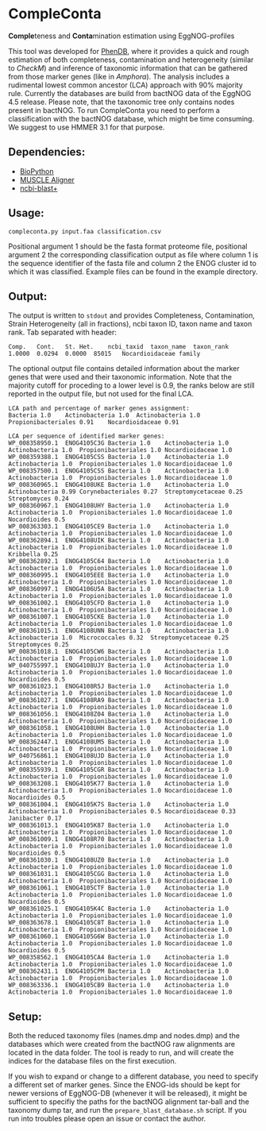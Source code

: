 # CompleConta
**Comple**teness and **Conta**mination estimation using EggNOG-profiles

This tool was developed for [PhenDB](http://phendb.org/), where it provides a quick and rough estimation of both completeness, contamination and heterogeneity (similar to *CheckM*) and inference of taxonomic information that can be gathered from those marker genes (like in *Amphora*). The analysis includes a rudimental lowest common ancestor (LCA) approach with 90% majority rule. Currently the databases are build from bactNOG data of the EggNOG 4.5 release. Please note, that the taxonomic tree only contains nodes present in bactNOG. To run CompleConta you need to perform a classification with the bactNOG database, which might be time consuming. We suggest to use HMMER 3.1 for that purpose.

## Dependencies:

* [BioPython](https://biopython.org/wiki/Download)
* [MUSCLE Aligner](https://www.drive5.com/muscle/)
* [ncbi-blast+](https://blast.ncbi.nlm.nih.gov/Blast.cgi)

## Usage:

`compleconta.py input.faa classification.csv`

Positional argument 1 should be the fasta format proteome file, positional argument 2 the corresponding classification output as <tab-separated> file where column 1 is the sequence identifier of the fasta file and column 2 the ENOG cluster id to which it was classified. Example files can be found in the example directory.

## Output:

The output is written to `stdout` and provides Completeness, Contamination, Strain Heterogeneity (all in fractions), ncbi taxon ID, taxon name and taxon rank. Tab separated with header:
```
Comp.	Cont.	St. Het.	ncbi_taxid	taxon_name	taxon_rank
1.0000	0.0294	0.0000	85015	Nocardioidaceae	family
```

The optional output file contains detailed information about the marker genes that were used and their taxonomic information. Note that the majority cutoff for proceding to a lower level is 0.9, the ranks below are still reported in the output file, but not used for the final LCA.

```
LCA path and percentage of marker genes assignment:
Bacteria 1.0	Actinobacteria 1.0	Actinobacteria 1.0	Propionibacteriales 0.91	Nocardioidaceae 0.91

LCA per sequence of identified marker genes:
WP_008358950.1	ENOG4105C3G	Bacteria 1.0	Actinobacteria 1.0	Actinobacteria 1.0	Propionibacteriales 1.0	Nocardioidaceae 1.0
WP_008359388.1	ENOG4105CSS	Bacteria 1.0	Actinobacteria 1.0	Actinobacteria 1.0	Propionibacteriales 1.0	Nocardioidaceae 1.0
WP_008357500.1	ENOG4105CSS	Bacteria 1.0	Actinobacteria 1.0	Actinobacteria 1.0	Propionibacteriales 1.0	Nocardioidaceae 1.0
WP_008360965.1	ENOG4108UKE	Bacteria 1.0	Actinobacteria 1.0	Actinobacteria 0.99	Corynebacteriales 0.27	Streptomycetaceae 0.25	Streptomyces 0.24
WP_008360967.1	ENOG4108UHY	Bacteria 1.0	Actinobacteria 1.0	Actinobacteria 1.0	Propionibacteriales 1.0	Nocardioidaceae 1.0	Nocardioides 0.5
WP_008363303.1	ENOG4105CE9	Bacteria 1.0	Actinobacteria 1.0	Actinobacteria 1.0	Propionibacteriales 1.0	Nocardioidaceae 1.0
WP_008362894.1	ENOG4108UIK	Bacteria 1.0	Actinobacteria 1.0	Actinobacteria 1.0	Propionibacteriales 1.0	Nocardioidaceae 1.0	Kribbella 0.25
WP_008362892.1	ENOG4105C64	Bacteria 1.0	Actinobacteria 1.0	Actinobacteria 1.0	Propionibacteriales 1.0	Nocardioidaceae 1.0
WP_008360995.1	ENOG4105EEE	Bacteria 1.0	Actinobacteria 1.0	Actinobacteria 1.0	Propionibacteriales 1.0	Nocardioidaceae 1.0
WP_008360997.1	ENOG4106U5A	Bacteria 1.0	Actinobacteria 1.0	Actinobacteria 1.0	Propionibacteriales 1.0	Nocardioidaceae 1.0
WP_008361002.1	ENOG4105CFD	Bacteria 1.0	Actinobacteria 1.0	Actinobacteria 1.0	Propionibacteriales 1.0	Nocardioidaceae 1.0
WP_008361007.1	ENOG4105CKE	Bacteria 1.0	Actinobacteria 1.0	Actinobacteria 1.0	Propionibacteriales 1.0	Nocardioidaceae 1.0
WP_008361015.1	ENOG4108UNN	Bacteria 1.0	Actinobacteria 1.0	Actinobacteria 1.0	Micrococcales 0.32	Streptomycetaceae 0.25	Streptomyces 0.25
WP_008361018.1	ENOG4105CW6	Bacteria 1.0	Actinobacteria 1.0	Actinobacteria 1.0	Propionibacteriales 1.0	Nocardioidaceae 1.0
WP_040755997.1	ENOG4108UJY	Bacteria 1.0	Actinobacteria 1.0	Actinobacteria 1.0	Propionibacteriales 1.0	Nocardioidaceae 1.0	Nocardioides 0.5
WP_008361023.1	ENOG4108R5J	Bacteria 1.0	Actinobacteria 1.0	Actinobacteria 1.0	Propionibacteriales 1.0	Nocardioidaceae 1.0
WP_008361027.1	ENOG4108RA9	Bacteria 1.0	Actinobacteria 1.0	Actinobacteria 1.0	Propionibacteriales 1.0	Nocardioidaceae 1.0
WP_008361056.1	ENOG4108Z04	Bacteria 1.0	Actinobacteria 1.0	Actinobacteria 1.0	Propionibacteriales 1.0	Nocardioidaceae 1.0
WP_008361058.1	ENOG4108UHH	Bacteria 1.0	Actinobacteria 1.0	Actinobacteria 1.0	Propionibacteriales 1.0	Nocardioidaceae 1.0
WP_008362447.1	ENOG4108UM5	Bacteria 1.0	Actinobacteria 1.0	Actinobacteria 1.0	Propionibacteriales 1.0	Nocardioidaceae 1.0
WP_040756861.1	ENOG4108UJD	Bacteria 1.0	Actinobacteria 1.0	Actinobacteria 1.0	Propionibacteriales 1.0	Nocardioidaceae 1.0
WP_008355939.1	ENOG4105CGR	Bacteria 1.0	Actinobacteria 1.0	Actinobacteria 1.0	Propionibacteriales 1.0	Nocardioidaceae 1.0
WP_008363208.1	ENOG4105K77	Bacteria 1.0	Actinobacteria 1.0	Actinobacteria 1.0	Propionibacteriales 1.0	Nocardioidaceae 1.0	Nocardioides 0.5
WP_008361004.1	ENOG4105K7S	Bacteria 1.0	Actinobacteria 1.0	Actinobacteria 1.0	Propionibacteriales 0.5	Nocardioidaceae 0.33	Janibacter 0.17
WP_008361013.1	ENOG4105K87	Bacteria 1.0	Actinobacteria 1.0	Actinobacteria 1.0	Propionibacteriales 1.0	Nocardioidaceae 1.0
WP_008361009.1	ENOG4108R70	Bacteria 1.0	Actinobacteria 1.0	Actinobacteria 1.0	Propionibacteriales 1.0	Nocardioidaceae 1.0	Nocardioides 0.5
WP_008361030.1	ENOG4108UZ0	Bacteria 1.0	Actinobacteria 1.0	Actinobacteria 1.0	Propionibacteriales 1.0	Nocardioidaceae 1.0
WP_008361031.1	ENOG4105CGG	Bacteria 1.0	Actinobacteria 1.0	Actinobacteria 1.0	Propionibacteriales 1.0	Nocardioidaceae 1.0
WP_008361061.1	ENOG4105CTF	Bacteria 1.0	Actinobacteria 1.0	Actinobacteria 1.0	Propionibacteriales 1.0	Nocardioidaceae 1.0	Nocardioides 0.5
WP_008361025.1	ENOG4105K4C	Bacteria 1.0	Actinobacteria 1.0	Actinobacteria 1.0	Propionibacteriales 1.0	Nocardioidaceae 1.0
WP_008363678.1	ENOG4105C8T	Bacteria 1.0	Actinobacteria 1.0	Actinobacteria 1.0	Propionibacteriales 1.0	Nocardioidaceae 1.0
WP_008361060.1	ENOG4105G6W	Bacteria 1.0	Actinobacteria 1.0	Actinobacteria 1.0	Propionibacteriales 1.0	Nocardioidaceae 1.0	Nocardioides 0.5
WP_008358562.1	ENOG4105CA4	Bacteria 1.0	Actinobacteria 1.0	Actinobacteria 1.0	Propionibacteriales 1.0	Nocardioidaceae 1.0
WP_008362431.1	ENOG4105CPM	Bacteria 1.0	Actinobacteria 1.0	Actinobacteria 1.0	Propionibacteriales 1.0	Nocardioidaceae 1.0
WP_008363336.1	ENOG4105CB9	Bacteria 1.0	Actinobacteria 1.0	Actinobacteria 1.0	Propionibacteriales 1.0	Nocardioidaceae 1.0
```

## Setup:

Both the reduced taxonomy files (names.dmp and nodes.dmp) and the databases which were created from the bactNOG raw alignments are located in the data folder. The tool is ready to run, and will create the indices for the database files on the first execution.

If you wish to expand or change to a different database, you need to specify a different set of marker genes. Since the ENOG-ids should be kept for newer versions of EggNOG-DB (whenever it will be released), it might be sufficient to specifiy the paths for the bactNOG alignment tar-ball and the taxonomy dump tar, and run the `prepare_blast_database.sh` script. If you run into troubles please open an issue or contact the author.

